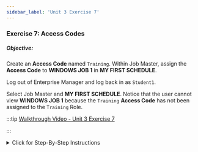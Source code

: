 ```yaml
---
sidebar_label: 'Unit 3 Exercise 7'
---
```


### Exercise 7: Access Codes

##### Objective:

Create an **Access Code** named ```Training```. Within Job Master, assign the **Access Code** to **WINDOWS JOB 1** in **MY FIRST SCHEDULE**.

Log out of Enterprise Manager and log back in as ```Student1```. 

Select Job Master and **MY FIRST SCHEDULE**. Notice that the user cannot view **WINDOWS JOB 1** because the ```Training``` **Access Code** has not been assigned to the ```Training``` Role.


<!--
<div>
<video width="320" height="240" controls>
  <source src="videobasic/U3E7.mp4" type="video/mp4"></source>
Your browser does not support the video tag.
</video>
</div>
-->

:::tip [Walkthrough Video - Unit 3 Exercise 7](../static/videobasic/U3E7.mp4)

:::

<details>

<summary>Click for Step-By-Step Instructions</summary>

1.	Under the **Security** topic, Double-Click on **Access Codes**. 
2.	Click the Add button on the Access Codes toolbar.
3.	Type **Training** in the **Name** field.
4.	Type **This is an Access code for the Training**. in the Documentation field.
5.	Click the Save button on the Access Codes toolbar.
6.	Close the Access Codes tab.
7.	Be sure you are logged on with your ```SMATRAINING\SMAUSER``` login.
8.	Under the **Administration** topic, Double-Click **Job Master**.
9.	Select My **First Schedule** from the **Schedule** drop-down list.
10.	Select **Windows Job 1** from the **Job** drop-down list.
11.	On the **Access Code** drop-down list, select **Training**.
12.	**Save** your Job and close the Job Master tab..
13.	Logout from Enterprise Manager. Click the Logout button or select Logout from the Enterprise Manager Menu bar.
14.	Click **OK** to confirm you are logging out.
15.	From the OpCon/xps Login screen type ```Student1``` in the **Username** field and ```password1``` in the **Password** Field. Click Login.
16.	Under the **Administration** topic, Double-Click **Job Master**.
17.	Select **My First Schedule** from the **Schedule** drop-down list.
18.	Click the Job drop-down list. What do you see? Why?
19.	Close the Job Master tab and then logout from Enterprise Manager. Click **OK** to confirm you are logging out.
20.	From the OpCon/xps Login screen leave both the **Username** and the **Password** fields blank and click **Login**.

</details>